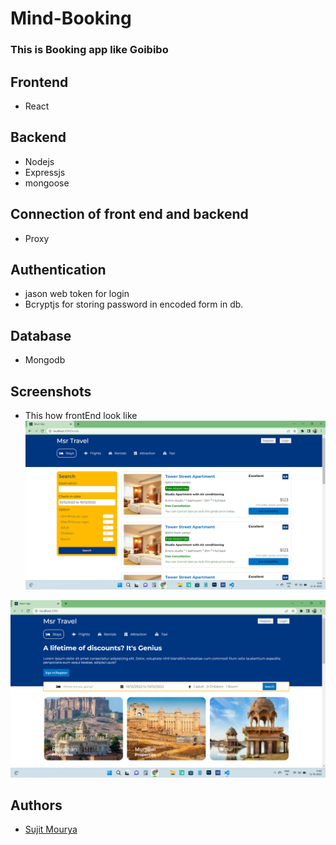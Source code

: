# Mind-Booking

### This is Booking app like Goibibo


## Frontend

- React

## Backend

- Nodejs
- Expressjs
- mongoose

## Connection of front end and backend

- Proxy


## Authentication
 - jason web token for login
 - Bcryptjs for storing password in encoded form in db.
 
## Database

- Mongodb


## Screenshots
- This how frontEnd look like
![Home page](https://github.com/mouryasujit/Mind-Booking/blob/master/Screenshot%20(10).png?raw=true)

![hotel page](https://github.com/mouryasujit/Mind-Booking/blob/master/Screenshot%20(9).png?raw=true)
 


## Authors

- [Sujit Mourya](https://github.com/mouryasujit)
